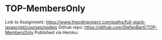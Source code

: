 # TOP-MembersOnly

Link to Assignment:
https://www.theodinproject.com/paths/full-stack-javascript/courses/nodejs 
Github repo:
https://github.com/StefanBartl/TOP-MembersOnly
Published via Heroku:
